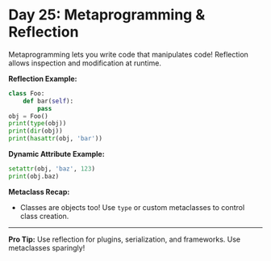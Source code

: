 # Day 25: Metaprogramming & Reflection

Metaprogramming lets you write code that manipulates code! Reflection allows inspection and modification at runtime.

**Reflection Example:**
```python
class Foo:
    def bar(self):
        pass
obj = Foo()
print(type(obj))
print(dir(obj))
print(hasattr(obj, 'bar'))
```

**Dynamic Attribute Example:**
```python
setattr(obj, 'baz', 123)
print(obj.baz)
```

**Metaclass Recap:**
- Classes are objects too! Use `type` or custom metaclasses to control class creation.

---
**Pro Tip:**
Use reflection for plugins, serialization, and frameworks. Use metaclasses sparingly!
